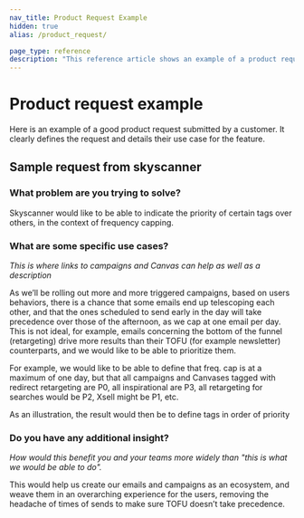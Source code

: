 ```yaml
---
nav_title: Product Request Example
hidden: true
alias: /product_request/

page_type: reference
description: "This reference article shows an example of a product request."
---
```


# Product request example
 
Here is an example of a good product request submitted by a customer. It clearly defines the request and details their use case for the feature. 
 
## Sample request from skyscanner
 
### What problem are you trying to solve? 
Skyscanner would like to be able to indicate the priority of certain tags over others, in the context of frequency capping.
 
### What are some specific use cases? 
_This is where links to campaigns and Canvas can help as well as a description_
 
As we’ll be rolling out more and more triggered campaigns, based on users behaviors, there is a chance that some emails end up telescoping each other, and that the ones scheduled to send early in the day will take precedence over those of the afternoon, as we cap at one email per day. This is not ideal, for example, emails concerning the bottom of the funnel (retargeting) drive more results than their TOFU (for example newsletter) counterparts, and we would like to be able to prioritize them.
 
For example, we would like to be able to define that freq. cap is at a maximum of one day, but that all campaigns and Canvases tagged with redirect retargeting are P0, all inspirational are P3, all retargeting for searches would be P2, Xsell might be P1, etc.
 
As an illustration, the result would then be to define tags in order of priority
 
### Do you have any additional insight? 
_How would this benefit you and your teams more widely than "this is what we would be able to do"._

This would help us create our emails and campaigns as an ecosystem, and weave them in an overarching experience for the users, removing the headache of times of sends to make sure TOFU doesn’t take precedence.

